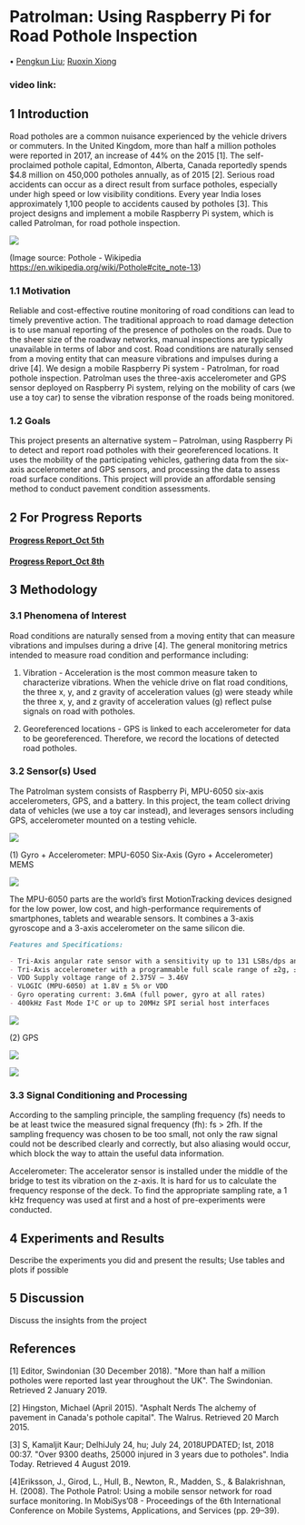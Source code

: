 # Patrolman: Using Raspberry Pi for Road Pothole Inspection

• [Pengkun Liu](pengkunl@andrew.cmu.edu); [Ruoxin Xiong](ruoxinx@andrew.cmu.edu)

### video link:


## 1 Introduction

Road potholes are a common nuisance experienced by the vehicle drivers or commuters. In the United Kingdom, more than half a million potholes were reported in 2017, an increase of 44% on the 2015 [1]. The self-proclaimed pothole capital, Edmonton, Alberta, Canada reportedly spends $4.8 million on 450,000 potholes annually, as of 2015 [2]. Serious road accidents can occur as a direct result from surface potholes, especially under high speed or low visibility conditions. Every year India loses approximately 1,100 people to accidents caused by potholes [3]. This project designs and implement a mobile Raspberry Pi system, which is called Patrolman, for road pothole inspection.

![](/Images/background.png)

(Image source: Pothole - Wikipedia https://en.wikipedia.org/wiki/Pothole#cite_note-13)

### 1.1 Motivation

Reliable and cost-effective routine monitoring of road conditions can lead to timely preventive action. The traditional approach to road damage detection is to use manual reporting of the presence of potholes on the roads. Due to the sheer size of the roadway networks, manual inspections are typically unavailable in terms of labor and cost. Road conditions are naturally sensed from a moving entity that can measure vibrations and impulses during a drive [4]. We design a mobile Raspberry Pi system - Patrolman, for road pothole inspection. Patrolman uses the three-axis accelerometer and GPS sensor deployed on Raspberry Pi system, relying on the mobility of cars (we use a toy car) to sense the vibration response of the roads being monitored.

### 1.2 Goals

This project presents an alternative system – Patrolman, using Raspberry Pi to detect and report road potholes with their georeferenced locations. It uses the mobility of the participating vehicles, gathering data from the six-axis accelerometer and GPS sensors, and processing the data to assess road surface conditions. This project will provide an affordable sensing method to conduct pavement condition assessments.

## 2 For Progress Reports

#### [Progress Report_Oct 5th](https://github.com/xiongrxchn/IntelBri.github.io/blob/gh-pages/progress_report_1.md)
#### [Progress Report_Oct 8th](https://github.com/xiongrxchn/IntelBri.github.io/blob/gh1-pages/progress_report_2.md)


## 3 Methodology

### 3.1 Phenomena of Interest

Road conditions are naturally sensed from a moving entity that can measure vibrations and impulses during a drive [4]. The general monitoring metrics intended to measure road condition and performance including:

1. Vibration - Acceleration is the most common measure taken to characterize vibrations. When the vehicle drive on flat road conditions, the three x, y, and z gravity of acceleration values (g) were steady while the three x, y, and z gravity of acceleration values (g) reflect pulse signals on road with potholes.

2. Georeferenced locations - GPS is linked to each accelerometer for data to be georeferenced. Therefore, we record the locations of detected road potholes.

### 3.2 Sensor(s) Used

The Patrolman system consists of Raspberry Pi, MPU-6050 six-axis accelerometers, GPS, and a battery. In this project, the team collect driving data of vehicles (we use a toy car instead), and leverages sensors including GPS, accelerometer mounted on a testing vehicle.

![](/Images/sensor_all.png)

(1) Gyro + Accelerometer: MPU-6050 Six-Axis (Gyro + Accelerometer) MEMS

![](/Images/MPU_6050.png)

The MPU-6050 parts are the world’s first MotionTracking devices designed for the low power, low cost, and high-performance requirements of smartphones, tablets and wearable sensors. It combines a 3-axis gyroscope and a 3-axis accelerometer on the same silicon die.

```markdown
Features and Specifications:

- Tri-Axis angular rate sensor with a sensitivity up to 131 LSBs/dps and a full-scale range of ±250, ±500, ±1000, and ±2000dps
- Tri-Axis accelerometer with a programmable full scale range of ±2g, ±4g, ±8g and ±16g
- VDD Supply voltage range of 2.375V – 3.46V 
- VLOGIC (MPU-6050) at 1.8V ± 5% or VDD
- Gyro operating current: 3.6mA (full power, gyro at all rates)
- 400kHz Fast Mode I²C or up to 20MHz SPI serial host interfaces 
```
![](/Images/Acceleromete_interfacer.png)


(2) GPS

![](/Images/GPS.png)

![](/Images/GPS_interface.png)


### 3.3 Signal Conditioning and Processing

According to the sampling principle, the sampling frequency (fs) needs to be at least twice the measured signal frequency (fh): fs > 2fh. If the sampling frequency was chosen to be too small, not only the raw signal could not be described clearly and correctly, but also aliasing would occur, which block the way to attain the useful data information.

Accelerometer: The accelerator sensor is installed under the middle of the bridge to test its vibration on the z-axis. It is hard for us to calculate the frequency response of the deck. To find the appropriate sampling rate, a 1 kHz frequency was used at first and a host of pre-experiments were conducted. 

## 4 Experiments and Results

Describe the experiments you did and present the results; Use tables and plots if possible





## 5 Discussion

Discuss the insights from the project

## References

[1] Editor, Swindonian (30 December 2018). "More than half a million potholes were reported last year throughout the UK". The Swindonian. Retrieved 2 January 2019.

[2] Hingston, Michael (April 2015). "Asphalt Nerds The alchemy of pavement in Canada's pothole capital". The Walrus. Retrieved 20 March 2015.

[3] S, Kamaljit Kaur; DelhiJuly 24, hu; July 24, 2018UPDATED; Ist, 2018 00:37. "Over 9300 deaths, 25000 injured in 3 years due to potholes". India Today. Retrieved 4 August 2019.

[4]Eriksson, J., Girod, L., Hull, B., Newton, R., Madden, S., & Balakrishnan, H. (2008). The Pothole Patrol: Using a mobile sensor network for road surface monitoring. In MobiSys’08 - Proceedings of the 6th International Conference on Mobile Systems, Applications, and Services (pp. 29–39).

